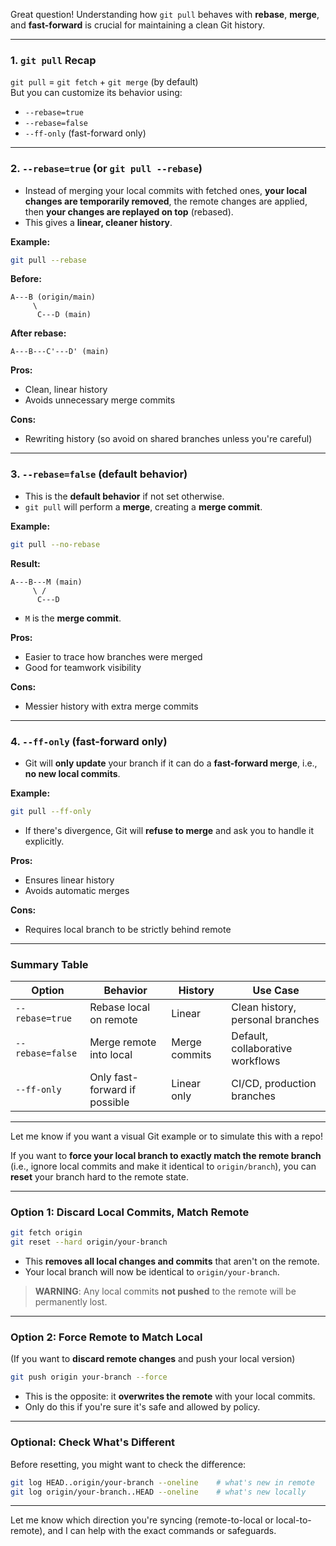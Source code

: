 Great question! Understanding how `git pull` behaves with **rebase**, **merge**, and **fast-forward** is crucial for maintaining a clean Git history.

---

### **1. `git pull` Recap**
`git pull` = `git fetch` + `git merge` (by default)  
But you can customize its behavior using:
- `--rebase=true`
- `--rebase=false`
- `--ff-only` (fast-forward only)

---

### **2. `--rebase=true` (or `git pull --rebase`)**
- Instead of merging your local commits with fetched ones, **your local changes are temporarily removed**, the remote changes are applied, then **your changes are replayed on top** (rebased).
- This gives a **linear, cleaner history**.

**Example:**
```bash
git pull --rebase
```

**Before:**
```
A---B (origin/main)
     \
      C---D (main)
```

**After rebase:**
```
A---B---C'---D' (main)
```

**Pros:**
- Clean, linear history
- Avoids unnecessary merge commits

**Cons:**
- Rewriting history (so avoid on shared branches unless you're careful)

---

### **3. `--rebase=false` (default behavior)**
- This is the **default behavior** if not set otherwise.
- `git pull` will perform a **merge**, creating a **merge commit**.

**Example:**
```bash
git pull --no-rebase
```

**Result:**
```
A---B---M (main)
     \ /
      C---D
```
- `M` is the **merge commit**.

**Pros:**
- Easier to trace how branches were merged
- Good for teamwork visibility

**Cons:**
- Messier history with extra merge commits

---

### **4. `--ff-only` (fast-forward only)**
- Git will **only update** your branch if it can do a **fast-forward merge**, i.e., **no new local commits**.

**Example:**
```bash
git pull --ff-only
```

- If there's divergence, Git will **refuse to merge** and ask you to handle it explicitly.

**Pros:**
- Ensures linear history
- Avoids automatic merges

**Cons:**
- Requires local branch to be strictly behind remote

---

### Summary Table

| Option           | Behavior                      | History         | Use Case                              |
|------------------|-------------------------------|------------------|----------------------------------------|
| `--rebase=true`  | Rebase local on remote        | Linear           | Clean history, personal branches       |
| `--rebase=false` | Merge remote into local       | Merge commits    | Default, collaborative workflows       |
| `--ff-only`      | Only fast-forward if possible | Linear only      | CI/CD, production branches             |

---

Let me know if you want a visual Git example or to simulate this with a repo!



If you want to **force your local branch to exactly match the remote branch** (i.e., ignore local commits and make it identical to `origin/branch`), you can **reset** your branch hard to the remote state.

---

### **Option 1: Discard Local Commits, Match Remote**
```bash
git fetch origin
git reset --hard origin/your-branch
```

- This **removes all local changes and commits** that aren't on the remote.
- Your local branch will now be identical to `origin/your-branch`.

> **WARNING**: Any local commits **not pushed** to the remote will be permanently lost.

---

### **Option 2: Force Remote to Match Local**  
(If you want to **discard remote changes** and push your local version)

```bash
git push origin your-branch --force
```

- This is the opposite: it **overwrites the remote** with your local commits.
- Only do this if you're sure it's safe and allowed by policy.

---

### Optional: Check What's Different
Before resetting, you might want to check the difference:
```bash
git log HEAD..origin/your-branch --oneline    # what's new in remote
git log origin/your-branch..HEAD --oneline    # what's new locally
```

---

Let me know which direction you're syncing (remote-to-local or local-to-remote), and I can help with the exact commands or safeguards.